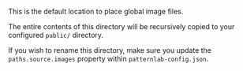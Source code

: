 This is the default location to place global image files.

The entire contents of this directory will be recursively copied to your configured `public/` directory.

If you wish to rename this directory, make sure you update the `paths.source.images` property within `patternlab-config.json`.
